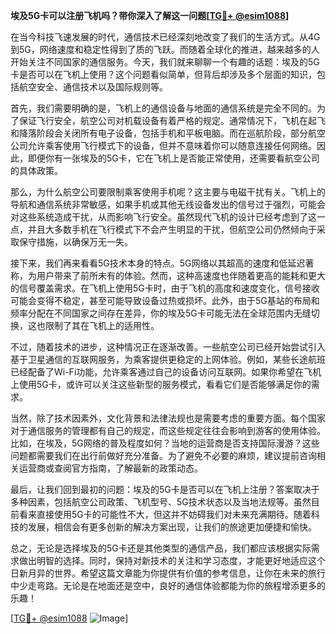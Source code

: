 **埃及5G卡可以注册飞机吗？带你深入了解这一问题[[TG💪+ @esim1088](https://t.me/s/esim1088)]**

在当今科技飞速发展的时代，通信技术已经深刻地改变了我们的生活方式。从4G到5G，网络速度和稳定性得到了质的飞跃。而随着全球化的推进，越来越多的人开始关注不同国家的通信服务。今天，我们就来聊聊一个有趣的话题：埃及的5G卡是否可以在飞机上使用？这个问题看似简单，但背后却涉及多个层面的知识，包括航空安全、通信技术以及国际规则等。

首先，我们需要明确的是，飞机上的通信设备与地面的通信系统是完全不同的。为了保证飞行安全，航空公司对机载设备有着严格的规定。通常情况下，飞机在起飞和降落阶段会关闭所有电子设备，包括手机和平板电脑。而在巡航阶段，部分航空公司允许乘客使用飞行模式下的设备，但并不意味着你可以随意连接任何网络。因此，即便你有一张埃及的5G卡，它在飞机上是否能正常使用，还需要看航空公司的具体政策。

那么，为什么航空公司要限制乘客使用手机呢？这主要与电磁干扰有关。飞机上的导航和通信系统非常敏感，如果手机或其他无线设备发出的信号过于强烈，可能会对这些系统造成干扰，从而影响飞行安全。虽然现代飞机的设计已经考虑到了这一点，并且大多数手机在飞行模式下不会产生明显的干扰，但航空公司仍然倾向于采取保守措施，以确保万无一失。

接下来，我们再来看看5G技术本身的特点。5G网络以其超高的速度和低延迟著称，为用户带来了前所未有的体验。然而，这种高速度也伴随着更高的能耗和更大的信号覆盖需求。在飞机上使用5G卡时，由于飞机的高度和速度变化，信号接收可能会变得不稳定，甚至可能导致设备过热或损坏。此外，由于5G基站的布局和频率分配在不同国家之间存在差异，你的埃及5G卡可能无法在全球范围内无缝切换，这也限制了其在飞机上的适用性。

不过，随着技术的进步，这种情况正在逐渐改善。一些航空公司已经开始尝试引入基于卫星通信的互联网服务，为乘客提供更稳定的上网体验。例如，某些长途航班已经配备了Wi-Fi功能，允许乘客通过自己的设备访问互联网。如果你希望在飞机上使用5G卡，或许可以关注这些新型的服务模式，看看它们是否能够满足你的需求。

当然，除了技术因素外，文化背景和法律法规也是需要考虑的重要方面。每个国家对于通信服务的管理都有自己的规定，而这些规定往往会影响到游客的使用体验。比如，在埃及，5G网络的普及程度如何？当地的运营商是否支持国际漫游？这些问题都需要我们在出行前做好充分准备。为了避免不必要的麻烦，建议提前咨询相关运营商或查阅官方指南，了解最新的政策动态。

最后，让我们回到最初的问题：埃及的5G卡是否可以在飞机上注册？答案取决于多种因素，包括航空公司政策、飞机型号、5G技术状态以及当地法规等。虽然目前看来直接使用5G卡的可能性不大，但这并不妨碍我们对未来充满期待。随着科技的发展，相信会有更多创新的解决方案出现，让我们的旅途更加便捷和愉快。

总之，无论是选择埃及的5G卡还是其他类型的通信产品，我们都应该根据实际需求做出明智的选择。同时，保持对新技术的关注和学习态度，才能更好地适应这个日新月异的世界。希望这篇文章能为你提供有价值的参考信息，让你在未来的旅行中少走弯路。无论是在地面还是空中，良好的通信体验都能为你的旅程增添更多的乐趣！

[[TG💪+ @esim1088](https://t.me/s/esim1088) ![Image](https://i.postimg.cc/4NQfJmqS/Snipaste-2025-05-13-00-14-12.png)]
